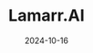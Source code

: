 ---  
layout: startup_page  
title: "Lamarr.AI"  
id: "lamarr.ai"  
permalink: "/lamarrailamarr.ai10162024/"  
website: "https://www.lamarr.ai"  
funding_round: "Pre-Seed"  
funding_amount: "$1.1M"  
investors: "Hazelview Ventures, milemark⋅capital, Newlab, Georgia Tech's Venture Fund, MIT's SBXi Fund"  
about: "Lamarr.AI provides automated solutions for building envelope diagnostics and retrofitting, leveraging drones, thermal imaging, and AI to detect and diagnose building defects faster, cheaper, and more accurately than traditional methods. The company works with building owners and facilities managers to reduce emissions, energy costs, and long-term maintenance expenses."  
markets: "Real Estate, AI, Sustainability, Construction Technology"  
hq: "Atlanta, Georgia, United States"  
founded_year: "2021"  
linkedin: "https://www.linkedin.com/company/lamarr-ai"  
twitter: "https://twitter.com/lamarr_ai"  
instagram: ""  
facebook: ""  
crunchbase: "https://www.crunchbase.com/organization/lamarr-ai?utm_source=linkedin&utm_medium=referral&utm_campaign=linkedin_companies&utm_content=profile_cta_anon&trk=funding_crunchbase"  
pitchbook: "https://pitchbook.com/profiles/company/500684-68"  

date_display: "16-Oct-2024"  
date: "2024-10-16"

# SEO Optimization  
meta_title: "Lamarr.AI - Pre-Seed Funding ($1.1M)"  
meta_description: "Lamarr.AI, Lamarr.AI provides automated solutions for building envelope diagnostics and retrofitting, leveraging drones, thermal imaging, and AI to detect and di..."  
meta_keywords: "Lamarr.AI, Real Estate, AI, Sustainability, Construction Technology, Pre-Seed funding"  
canonical_url: "https://startup.projectstartups.com/lamarrailamarr.ai10162024/"  
---
